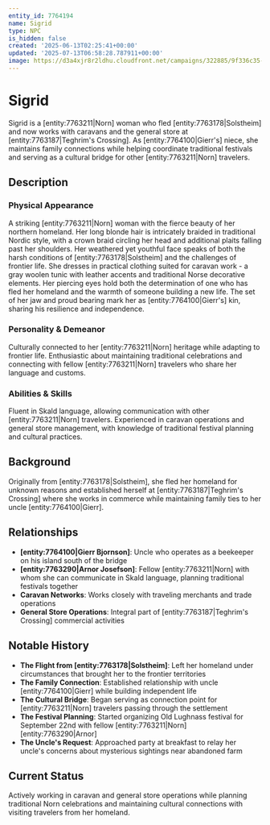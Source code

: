 ```yaml
---
entity_id: 7764194
name: Sigrid
type: NPC
is_hidden: false
created: '2025-06-13T02:25:41+00:00'
updated: '2025-07-13T06:58:28.787911+00:00'
image: https://d3a4xjr8r2ldhu.cloudfront.net/campaigns/322885/9f336c35-1d12-4648-98a9-b4a31295fed4.jpg
---
```


# Sigrid

Sigrid is a [entity:7763211|Norn] woman who fled [entity:7763178|Solstheim] and now works with caravans and the general store at [entity:7763187|Teghrim's Crossing]. As [entity:7764100|Gierr's] niece, she maintains family connections while helping coordinate traditional festivals and serving as a cultural bridge for other [entity:7763211|Norn] travelers.

## Description

### Physical Appearance

A striking [entity:7763211|Norn] woman with the fierce beauty of her northern homeland. Her long blonde hair is intricately braided in traditional Nordic style, with a crown braid circling her head and additional plaits falling past her shoulders. Her weathered yet youthful face speaks of both the harsh conditions of [entity:7763178|Solstheim] and the challenges of frontier life. She dresses in practical clothing suited for caravan work - a gray woolen tunic with leather accents and traditional Norse decorative elements. Her piercing eyes hold both the determination of one who has fled her homeland and the warmth of someone building a new life. The set of her jaw and proud bearing mark her as [entity:7764100|Gierr's] kin, sharing his resilience and independence.

### Personality & Demeanor

Culturally connected to her [entity:7763211|Norn] heritage while adapting to frontier life. Enthusiastic about maintaining traditional celebrations and connecting with fellow [entity:7763211|Norn] travelers who share her language and customs.

### Abilities & Skills

Fluent in Skald language, allowing communication with other [entity:7763211|Norn] travelers. Experienced in caravan operations and general store management, with knowledge of traditional festival planning and cultural practices.

## Background

Originally from [entity:7763178|Solstheim], she fled her homeland for unknown reasons and established herself at [entity:7763187|Teghrim's Crossing] where she works in commerce while maintaining family ties to her uncle [entity:7764100|Gierr].

## Relationships

- **[entity:7764100|Gierr Bjornson]**: Uncle who operates as a beekeeper on his island south of the bridge
- **[entity:7763290|Arnor Josefson]**: Fellow [entity:7763211|Norn] with whom she can communicate in Skald language, planning traditional festivals together
- **Caravan Networks**: Works closely with traveling merchants and trade operations
- **General Store Operations**: Integral part of [entity:7763187|Teghrim's Crossing] commercial activities

## Notable History

- **The Flight from [entity:7763178|Solstheim]**: Left her homeland under circumstances that brought her to the frontier territories
- **The Family Connection**: Established relationship with uncle [entity:7764100|Gierr] while building independent life
- **The Cultural Bridge**: Began serving as connection point for [entity:7763211|Norn] travelers passing through the settlement
- **The Festival Planning**: Started organizing Old Lughnass festival for September 22nd with fellow [entity:7763211|Norn] [entity:7763290|Arnor]
- **The Uncle's Request**: Approached party at breakfast to relay her uncle's concerns about mysterious sightings near abandoned farm

## Current Status

Actively working in caravan and general store operations while planning traditional Norn celebrations and maintaining cultural connections with visiting travelers from her homeland.